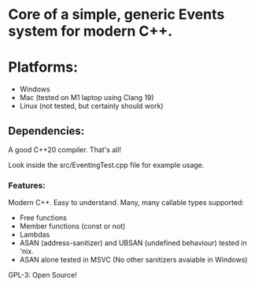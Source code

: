 # Core of a simple, generic Events system for modern C++.
# Platforms:
  - Windows
  - Mac (tested on M1 laptop using Clang 19)
  - Linux (not tested, but certainly should work)

## Dependencies:
A good C++20 compiler. That's all!

Look inside the src/EventingTest.cpp file for example usage.

### Features:
Modern C++.
Easy to understand.
Many, many callable types supported:
  - Free functions
  - Member functions (const or not)
  - Lambdas
  - ASAN (address-sanitizer) and UBSAN (undefined behaviour) tested in 'nix.
  - ASAN alone tested in MSVC (No other sanitizers avaiable in Windows)

GPL-3: Open Source!



